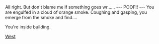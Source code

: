 All right.  But don't blame me if something goes wr......
                 --- POOF!! ---
You are engulfed in a cloud of orange smoke.  Coughing and gasping,
you emerge from the smoke and find....

You're inside building.

[West](../end_of_the_road/end_of_the_road.md)

